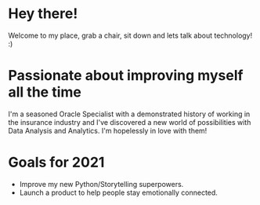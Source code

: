 
# Hey there! 

Welcome to my place, grab a chair, sit down and lets talk about technology! :)

# Passionate about improving myself all the time
I'm a seasoned Oracle Specialist with a demonstrated history of working in the insurance industry and I've discovered a new world of possibilities with Data Analysis and Analytics. I'm hopelessly in love with them!

# Goals for 2021
- Improve my new Python/Storytelling superpowers.
- Launch a product to help people stay emotionally connected.







